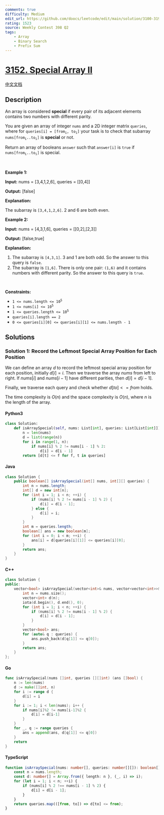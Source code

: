 ```yaml
---
comments: true
difficulty: Medium
edit_url: https://github.com/doocs/leetcode/edit/main/solution/3100-3199/3152.Special%20Array%20II/README_EN.md
rating: 1523
source: Weekly Contest 398 Q2
tags:
    - Array
    - Binary Search
    - Prefix Sum
---
```


<!-- problem:start -->

# [3152. Special Array II](https://leetcode.com/problems/special-array-ii)

[中文文档](/solution/3100-3199/3152.Special%20Array%20II/README.md)

## Description

<!-- description:start -->

<p>An array is considered <strong>special</strong> if every pair of its adjacent elements contains two numbers with different parity.</p>

<p>You are given an array of integer <code>nums</code> and a 2D integer matrix <code>queries</code>, where for <code>queries[i] = [from<sub>i</sub>, to<sub>i</sub>]</code> your task is to check that <span data-keyword="subarray">subarray</span> <code>nums[from<sub>i</sub>..to<sub>i</sub>]</code> is <strong>special</strong> or not.</p>

<p>Return an array of booleans <code>answer</code> such that <code>answer[i]</code> is <code>true</code> if <code>nums[from<sub>i</sub>..to<sub>i</sub>]</code> is special.<!-- notionvc: e5d6f4e2-d20a-4fbd-9c7f-22fbe52ef730 --></p>

<p>&nbsp;</p>
<p><strong class="example">Example 1:</strong></p>

<div class="example-block">
<p><strong>Input:</strong> <span class="example-io">nums = [3,4,1,2,6], queries = [[0,4]]</span></p>

<p><strong>Output:</strong> <span class="example-io">[false]</span></p>

<p><strong>Explanation:</strong></p>

<p>The subarray is <code>[3,4,1,2,6]</code>. 2 and 6 are both even.</p>
</div>

<p><strong class="example">Example 2:</strong></p>

<div class="example-block">
<p><strong>Input:</strong> <span class="example-io">nums = [4,3,1,6], queries = [[0,2],[2,3]]</span></p>

<p><strong>Output:</strong> <span class="example-io">[false,true]</span></p>

<p><strong>Explanation:</strong></p>

<ol>
	<li>The subarray is <code>[4,3,1]</code>. 3 and 1 are both odd. So the answer to this query is <code>false</code>.</li>
	<li>The subarray is <code>[1,6]</code>. There is only one pair: <code>(1,6)</code> and it contains numbers with different parity. So the answer to this query is <code>true</code>.</li>
</ol>
</div>

<p>&nbsp;</p>
<p><strong>Constraints:</strong></p>

<ul>
	<li><code>1 &lt;= nums.length &lt;= 10<sup>5</sup></code></li>
	<li><code>1 &lt;= nums[i] &lt;= 10<sup>5</sup></code></li>
	<li><code>1 &lt;= queries.length &lt;= 10<sup>5</sup></code></li>
	<li><code>queries[i].length == 2</code></li>
	<li><code>0 &lt;= queries[i][0] &lt;= queries[i][1] &lt;= nums.length - 1</code></li>
</ul>

<!-- description:end -->

## Solutions

<!-- solution:start -->

### Solution 1: Record the Leftmost Special Array Position for Each Position

We can define an array $d$ to record the leftmost special array position for each position, initially $d[i] = i$. Then we traverse the array $nums$ from left to right. If $nums[i]$ and $nums[i - 1]$ have different parities, then $d[i] = d[i - 1]$.

Finally, we traverse each query and check whether $d[to] <= from$ holds.

The time complexity is $O(n)$ and the space complexity is $O(n)$, where $n$ is the length of the array.

<!-- tabs:start -->

#### Python3

```python
class Solution:
    def isArraySpecial(self, nums: List[int], queries: List[List[int]]) -> List[bool]:
        n = len(nums)
        d = list(range(n))
        for i in range(1, n):
            if nums[i] % 2 != nums[i - 1] % 2:
                d[i] = d[i - 1]
        return [d[t] <= f for f, t in queries]
```

#### Java

```java
class Solution {
    public boolean[] isArraySpecial(int[] nums, int[][] queries) {
        int n = nums.length;
        int[] d = new int[n];
        for (int i = 1; i < n; ++i) {
            if (nums[i] % 2 != nums[i - 1] % 2) {
                d[i] = d[i - 1];
            } else {
                d[i] = i;
            }
        }
        int m = queries.length;
        boolean[] ans = new boolean[m];
        for (int i = 0; i < m; ++i) {
            ans[i] = d[queries[i][1]] <= queries[i][0];
        }
        return ans;
    }
}
```

#### C++

```cpp
class Solution {
public:
    vector<bool> isArraySpecial(vector<int>& nums, vector<vector<int>>& queries) {
        int n = nums.size();
        vector<int> d(n);
        iota(d.begin(), d.end(), 0);
        for (int i = 1; i < n; ++i) {
            if (nums[i] % 2 != nums[i - 1] % 2) {
                d[i] = d[i - 1];
            }
        }
        vector<bool> ans;
        for (auto& q : queries) {
            ans.push_back(d[q[1]] <= q[0]);
        }
        return ans;
    }
};
```

#### Go

```go
func isArraySpecial(nums []int, queries [][]int) (ans []bool) {
	n := len(nums)
	d := make([]int, n)
	for i := range d {
		d[i] = i
	}
	for i := 1; i < len(nums); i++ {
		if nums[i]%2 != nums[i-1]%2 {
			d[i] = d[i-1]
		}
	}
	for _, q := range queries {
		ans = append(ans, d[q[1]] <= q[0])
	}
	return
}
```

#### TypeScript

```ts
function isArraySpecial(nums: number[], queries: number[][]): boolean[] {
    const n = nums.length;
    const d: number[] = Array.from({ length: n }, (_, i) => i);
    for (let i = 1; i < n; ++i) {
        if (nums[i] % 2 !== nums[i - 1] % 2) {
            d[i] = d[i - 1];
        }
    }
    return queries.map(([from, to]) => d[to] <= from);
}
```

<!-- tabs:end -->

<!-- solution:end -->

<!-- problem:end -->
